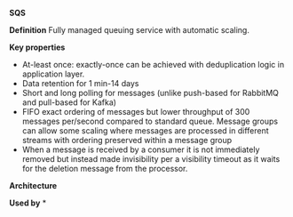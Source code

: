 **SQS**

**Definition** Fully managed queuing service with automatic scaling.

**Key properties**
* At-least once: exactly-once can be achieved with deduplication logic in application layer.
* Data retention for 1 min-14 days
* Short and long polling for messages (unlike push-based for RabbitMQ and pull-based for Kafka)
* FIFO exact ordering of messages but lower throughput of 300 messages per/second compared to standard queue. Message groups can allow some scaling where messages are processed in different streams with ordering preserved within a message group
* When a message is received by a consumer it is not immediately removed but instead made invisibility per a visibility timeout as it waits for the deletion message from the processor.

**Architecture**

**Used by**
* 